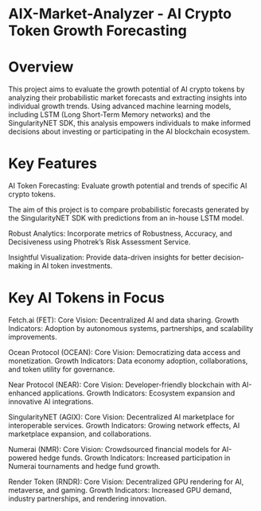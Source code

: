 # AIX-Market-Analyzer - AI Crypto Token Growth Forecasting
# Overview
This project aims to evaluate the growth potential of AI crypto tokens by analyzing their probabilistic market forecasts and extracting insights into individual growth trends. Using advanced machine learning models, including LSTM (Long Short-Term Memory networks) and the SingularityNET SDK, this analysis empowers individuals to make informed decisions about investing or participating in the AI blockchain ecosystem.

# Key Features
AI Token Forecasting: Evaluate growth potential and trends of specific AI crypto tokens.

The aim of this project is to compare probabilistic forecasts generated by the SingularityNET SDK with predictions from an in-house LSTM model.

Robust Analytics: Incorporate metrics of Robustness, Accuracy, and Decisiveness using Photrek’s Risk Assessment Service.

Insightful Visualization: Provide data-driven insights for better decision-making in AI token investments.

# Key AI Tokens in Focus
Fetch.ai (FET):
Core Vision: Decentralized AI and data sharing.
Growth Indicators: Adoption by autonomous systems, partnerships, and scalability improvements.

Ocean Protocol (OCEAN):
Core Vision: Democratizing data access and monetization.
Growth Indicators: Data economy adoption, collaborations, and token utility for governance.

Near Protocol (NEAR):
Core Vision: Developer-friendly blockchain with AI-enhanced applications.
Growth Indicators: Ecosystem expansion and innovative AI integrations.

SingularityNET (AGIX):
Core Vision: Decentralized AI marketplace for interoperable services.
Growth Indicators: Growing network effects, AI marketplace expansion, and collaborations.

Numerai (NMR):
Core Vision: Crowdsourced financial models for AI-powered hedge funds.
Growth Indicators: Increased participation in Numerai tournaments and hedge fund growth.

Render Token (RNDR):
Core Vision: Decentralized GPU rendering for AI, metaverse, and gaming.
Growth Indicators: Increased GPU demand, industry partnerships, and rendering innovation.
